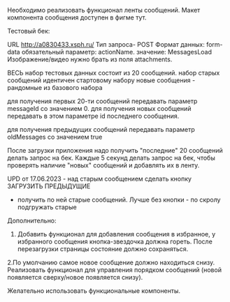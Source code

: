 Необходимо реализовать функционал ленты сообщений. Макет компонента сообщения доступен в фигме тут.

Тестовый бек:

URL http://a0830433.xsph.ru/
Тип запроса- POST
Формат данных: form-data
обязательный параметр:
actionName. значение: MessagesLoad
Изображение/видео нужно брать из поля attachments.

ВЕСЬ набор тестовых данных состоит из 20 сообщений.
набор старых сообщений идентичен стартовому набору
новые сообщения - рандомные из базового набора

для получения первых 20-ти сообщений передавать параметр messageId со значением 0.
для получения новых сообщений передавать в этом параметре id последнего сообщения.

для получения предыдущих сообщений передавать параметр oldMessages со значением true

После загрузки приложения надо получить "последние" 20 сообщений делать запрос на бек. Каждые 5 секунд делать запрос на бек, чтобы проверять наличие "новых" сообщений и добавлять их в ленту.

UPD от 17.06.2023 - над старым сообщением сделать кнопку ЗАГРУЗИТЬ ПРЕДЫДУЩИЕ

- получить по ней старые сообщений. Лучше без кнопки - по скролу подгружать старые

Дополнительно:

1. Добавить функционал для добавления сообщения в избранное, у избранного сообщения кнопка-звездочка должна гореть. После перезагрузки страницы состояние должно сохраняться.

2.По умолчанию самое новое сообщение должно находиться снизу. Реализовать функционал для управления порядком сообщений (новой появляется сверху/новое появляется снизу).

Желательно использовать функциональные компоненты.
